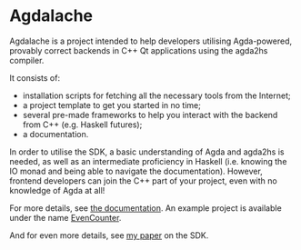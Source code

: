 # Agdalache

Agdalache is a project intended to help developers utilising Agda-powered, provably correct backends in C++ Qt applications using the agda2hs compiler.

It consists of:

- installation scripts for fetching all the necessary tools from the Internet;
- a project template to get you started in no time;
- several pre-made frameworks to help you interact with the backend from C++ (e.g. Haskell futures);
- a documentation.

In order to utilise the SDK, a basic understanding of Agda and agda2hs is needed, as well as an intermediate proficiency in Haskell (i.e. knowing the IO monad and being able to navigate the documentation). However, frontend developers can join the C++ part of your project, even with no knowledge of Agda at all!

For more details, see [the documentation](https://agdalache.readthedocs.io/en/latest/). An example project is available under the name [EvenCounter](https://github.com/viktorcsimma/even-counter).

And for even more details, see [my paper](https://csimmaviktor.web.elte.hu/sdk.pdf) on the SDK.
